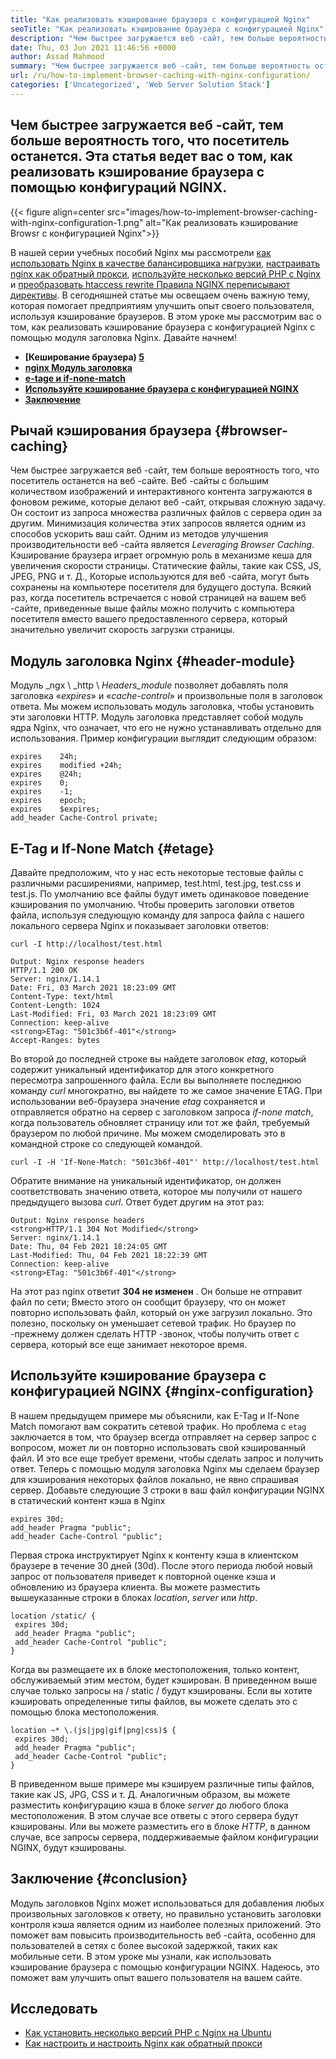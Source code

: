 ```yaml
---
title: "Как реализовать кэширование браузера с конфигурацией Nginx" 
seoTitle: "Как реализовать кэширование браузера с конфигурацией Nginx" 
description: "Чем быстрее загружается веб -сайт, тем больше вероятность остаться посетитель. В этом уроке мы будем реализовать кэширование браузера с конфигурацией Nginx." 
date: Thu, 03 Jun 2021 11:46:56 +0000
author: Assad Mahmood
summary: "Чем быстрее загружается веб -сайт, тем больше вероятность остаться посетитель. Эта статья ведет вас о том, как реализовать кэширование браузера с помощью конфигураций NGINX." 
url: /ru/how-to-implement-browser-caching-with-nginx-configuration/
categories: ['Uncategorized', 'Web Server Solution Stack']
---
```


## Чем быстрее загружается веб -сайт, тем больше вероятность того, что посетитель останется. Эта статья ведет вас о том, как реализовать кэширование браузера с помощью конфигураций NGINX.

{{< figure align=center src="images/how-to-implement-browser-caching-with-nginx-configuration-1.png" alt="Как реализовать кэширование Browsr с конфигурацией Nginx">}}

В нашей серии учебных пособий Nginx мы рассмотрели [как использовать Nginx в качестве балансировщика нагрузки][1], [настраивать nginx как обратный прокси][2], [используйте несколько версий PHP с Nginx][3] и [преобразовать htaccess rewrite Правила NGINX переписывают директивы][4]. В сегодняшней статье мы освещаем очень важную тему, которая помогает предприятиям улучшить опыт своего пользователя, используя кэширование браузеров. В этом уроке мы рассмотрим вас о том, как реализовать кэширование браузера с конфигурацией Nginx с помощью модуля заголовка Nginx. Давайте начнем!
* **[Кеширование браузера) [5]** 
* [ **nginx Модуль заголовка** ][6]
* [ **e-tage и if-none-match** ][7]
* [ **Используйте кэширование браузера с конфигурацией NGINX** ][8]
* [ **Заключение** ][9]

## Рычай кэширования браузера {#browser-caching}

Чем быстрее загружается веб -сайт, тем больше вероятность того, что посетитель останется на веб -сайте. Веб -сайты с большим количеством изображений и интерактивного контента загружаются в фоновом режиме, которые делают веб -сайт, открывая сложную задачу. Он состоит из запроса множества различных файлов с сервера один за другим. Минимизация количества этих запросов является одним из способов ускорить ваш сайт.
Одним из методов улучшения производительности веб -сайта является _Leveraging Browser Caching_. Кэширование браузера играет огромную роль в механизме кеша для увеличения скорости страницы. Статические файлы, такие как CSS, JS, JPEG, PNG и т. Д., Которые используются для веб -сайта, могут быть сохранены на компьютере посетителя для будущего доступа. Всякий раз, когда посетитель встречается с новой страницей на вашем веб -сайте, приведенные выше файлы можно получить с компьютера посетителя вместо вашего предоставленного сервера, который значительно увеличит скорость загрузки страницы.

## Модуль заголовка Nginx {#header-module}

Модуль _ngx \ _http \ _Headers_module_ позволяет добавлять поля заголовка «_expires_» и «_cache-control_» и произвольные поля в заголовок ответа. Мы можем использовать модуль заголовка, чтобы установить эти заголовки HTTP. Модуль заголовка представляет собой модуль ядра Nginx, что означает, что его не нужно устанавливать отдельно для использования.
Пример конфигурации выглядит следующим образом:
```
expires    24h;
expires    modified +24h;
expires    @24h;
expires    0;
expires    -1;
expires    epoch;
expires    $expires;
add_header Cache-Control private;
```

## E-Tag и If-None Match {#etage}

Давайте предположим, что у нас есть некоторые тестовые файлы с различными расширениями, например, test.html, test.jpg, test.css и test.js. По умолчанию все файлы будут иметь одинаковое поведение кэширования по умолчанию. Чтобы проверить заголовки ответов файла, используя следующую команду для запроса файла с нашего локального сервера Nginx и показывает заголовки ответов:
```
curl -I http://localhost/test.html
```
```
Output: Nginx response headers
HTTP/1.1 200 OK
Server: nginx/1.14.1
Date: Fri, 03 March 2021 18:23:09 GMT
Content-Type: text/html
Content-Length: 1024
Last-Modified: Fri, 03 March 2021 18:23:09 GMT
Connection: keep-alive
<strong>ETag: "501c3b6f-401"</strong>
Accept-Ranges: bytes
```
Во второй до последней строке вы найдете заголовок _etag_, который содержит уникальный идентификатор для этого конкретного пересмотра запрошенного файла. Если вы выполняете последнюю команду _curl_ многократно, вы найдете то же самое значение ETAG.
При использовании веб-браузера значение _etag_ сохраняется и отправляется обратно на сервер с заголовком запроса _if-none match_, когда пользователь обновляет страницу или тот же файл, требуемый браузером по любой причине.
Мы можем смоделировать это в командной строке со следующей командой.
```
curl -I -H 'If-None-Match: "501c3b6f-401"' http://localhost/test.html
```
Обратите внимание на уникальный идентификатор, он должен соответствовать значению ответа, которое мы получили от нашего предыдущего вызова _curl_. Ответ будет другим на этот раз:
```
Output: Nginx response headers
<strong>HTTP/1.1 304 Not Modified</strong>
Server: nginx/1.14.1
Date: Thu, 04 Feb 2021 18:24:05 GMT
Last-Modified: Thu, 04 Feb 2021 18:22:39 GMT
Connection: keep-alive
<strong>ETag: "501c3b6f-401"</strong>
```
На этот раз nginx ответит **304 не изменен** . Он больше не отправит файл по сети; Вместо этого он сообщит браузеру, что он может повторно использовать файл, который он уже загрузил локально. Это полезно, поскольку он уменьшает сетевой трафик. Но браузер по -прежнему должен сделать HTTP -звонок, чтобы получить ответ с сервера, который все еще занимает некоторое время.

## Используйте кэширование браузера с конфигурацией NGINX {#nginx-configuration}

В нашем предыдущем примере мы объяснили, как E-Tag и If-None Match помогают вам сократить сетевой трафик. Но проблема с `etag` заключается в том, что браузер всегда отправляет на сервер запрос с вопросом, может ли он повторно использовать свой кэшированный файл. И это все еще требует времени, чтобы сделать запрос и получить ответ.
Теперь с помощью модуля заголовка Nginx мы сделаем браузер для кэширования некоторых файлов локально, не явно спрашивая сервер.
Добавьте следующие 3 строки в ваш файл конфигурации NGINX в статический контент кэша в Nginx
```
expires 30d;
add_header Pragma "public";
add_header Cache-Control "public";
```
Первая строка инструктирует Nginx к контенту кэша в клиентском браузере в течение 30 дней (30d). После этого периода любой новый запрос от пользователя приведет к повторной оценке кэша и обновлению из браузера клиента.
Вы можете разместить вышеуказанные строки в блоках _location_, _server_ или _http_.
```
location /static/ {
 expires 30d;
 add_header Pragma "public";
 add_header Cache-Control "public";
}
```
Когда вы размещаете их в блоке местоположения, только контент, обслуживаемый этим местом, будет кэширован. В приведенном выше случае только запросы на / static / будут кэшированы.
Если вы хотите кэшировать определенные типы файлов, вы можете сделать это с помощью блока местоположения.
```
location ~* \.(js|jpg|gif|png|css)$ {
 expires 30d;
 add_header Pragma "public";
 add_header Cache-Control "public";
}

```
В приведенном выше примере мы кэшируем различные типы файлов, такие как JS, JPG, CSS и т. Д.
Аналогичным образом, вы можете разместить конфигурацию кэша в блоке _server_ до любого блока местоположения. В этом случае все ответы с этого сервера будут кэшированы. Или вы можете разместить его в блоке _HTTP_, в данном случае, все запросы сервера, поддерживаемые файлом конфигурации NGINX, будут кэшированы.

## Заключение {#conclusion}

Модуль заголовков Nginx может использоваться для добавления любых произвольных заголовков к ответу, но правильно установить заголовки контроля кэша является одним из наиболее полезных приложений. Это поможет вам повысить производительность веб -сайта, особенно для пользователей в сетях с более высокой задержкой, таких как мобильные сети. В этом уроке мы узнали, как использовать кэширование браузера с помощью конфигурации NGINX. Надеюсь, это поможет вам улучшить опыт вашего пользователя на вашем сайте.

## Исследовать
  * [Как установить несколько версий PHP с Nginx на Ubuntu][3]
  * [Как настроить и настроить Nginx как обратный прокси][2]



[1]: https://blog.containerize.com/web-server-solution-stack/how-to-use-nginx-as-load-balancer-for-your-application/
[2]: https://blog.containerize.com/web-server-solution-stack/how-to-setup-and-configure-nginx-as-reverse-proxy/
[3]: https://blog.containerize.com/web-server-solution-stack/how-to-install-multiple-php-versions-with-nginx-on-ubuntu/
[4]: https://blog.containerize.com/web-server-solution-stack/how-to-convert-htaccess-rewrite-rules-to-nginx-rewrite-directives/
[5]: #browser-caching
[6]: #header-module
[7]: #etag
[8]: #nginx-configuration
[9]: #conclusion
